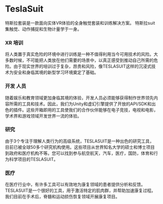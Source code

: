 # TeslaSuit

特斯拉套装是一款面向实体VR体验的全身触觉套装和训练解决方案。 特斯拉suit集触觉、动作捕捉和生物计量学于一身。 

### XR 培训

将人类置于真实危险的环境中进行训练是一种不值得利用当今可用技术的风险。大多数时候，不可能把人类放在他们需要的场景中，以真正感受到推动自己所需的危险。由于现实世界的培训过于复杂，昂贵和风险，像TESLASUIT这样的沉浸式技术为安全和身临其境的新型学习环境奠定了基础。

### 开发 人员

随着娱乐和教育领域更加身临其境的体验，开发人员必须能够获得制作世界领先内容所需的工具和技术。因此，我们为Unity和虚幻引擎提供了开放的API/SDK和出色的插件。这些开箱即用的工具使我们的合作伙伴能够在电子竞技，电视和电影，学术界和游戏领域开发世界一流的体验。

### 研究

由于3个专注于理解人类行为的高级系统，TESLASUIT是一种出色的研究工具，目前已被全球50多个研究机构使用。这些项目从世界知名大学的硕士和博士项目到政府和医疗机构不等。您可以找到参与航空航天，汽车，医疗，国防，体育和行为科学项目的TESLASUIT。

### 医疗

在医疗行业中，有许多工具可以有效地为康复领域的患者提供分析和反馈。TESLASUIT是一个很好的工具，用于激活特定的肌肉群，并帮助加速康复过程。我们目前在手术后，脊髓和运动损伤恢复领域开展康复项目。
